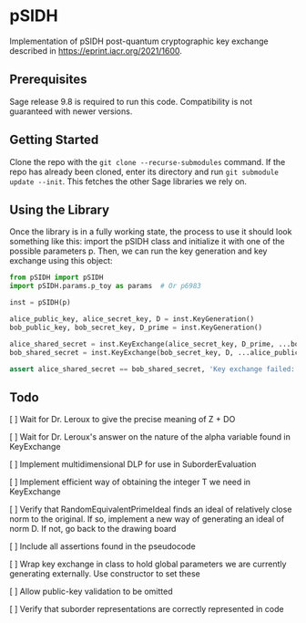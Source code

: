 # pSIDH
Implementation of pSIDH post-quantum cryptographic key exchange described in https://eprint.iacr.org/2021/1600.

## Prerequisites

Sage release 9.8 is required to run this code. Compatibility is not guaranteed with newer versions.

## Getting Started

Clone the repo with the `git clone --recurse-submodules` command. If the repo has already been cloned, enter its directory and run `git submodule update --init`. This fetches the other Sage libraries we rely on.

## Using the Library

Once the library is in a fully working state, the process to use it should look something like this: import the pSIDH class and initialize it with one of the possible parameters p. Then, we can run the key generation and key exchange using this object:

```python
from pSIDH import pSIDH
import pSIDH.params.p_toy as params  # Or p6983

inst = pSIDH(p)

alice_public_key, alice_secret_key, D = inst.KeyGeneration()
bob_public_key, bob_secret_key, D_prime = inst.KeyGeneration()

alice_shared_secret = inst.KeyExchange(alice_secret_key, D_prime, ...bob_public_key) # By default, does public-key validation
bob_shared_secret = inst.KeyExchange(bob_secret_key, D, ...alice_public_key, validate=False) # Do not validate public-key

assert alice_shared_secret == bob_shared_secret, 'Key exchange failed: the shared secrets are not the same'
```

## Todo

[ ] Wait for Dr. Leroux to give the precise meaning of Z + DO

[ ] Wait for Dr. Leroux's answer on the nature of the alpha variable found in KeyExchange

[ ] Implement multidimensional DLP for use in SuborderEvaluation

[ ] Implement efficient way of obtaining the integer T we need in KeyExchange

[ ] Verify that RandomEquivalentPrimeIdeal finds an ideal of relatively close norm to the original. If so, implement a new way of generating an ideal of norm D. If not, go back to the drawing board

[ ] Include all assertions found in the pseudocode

[ ] Wrap key exchange in class to hold global parameters we are currently generating externally. Use constructor to set these

[ ] Allow public-key validation to be omitted

[ ] Verify that suborder representations are correctly represented in code
